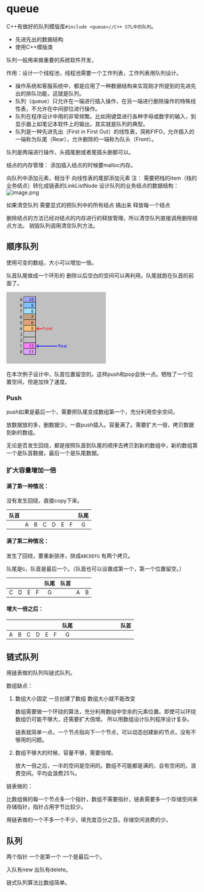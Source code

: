 # queue

C++有做好的队列模版库`#include <queue>//C++ STL中的队列`。

- 先进先出的数据结构
- 使用C++模版类

队列一般用来做重要的系统软件开发，

作用：设计一个线程池，线程池需要一个工作列表，工作列表用队列设计。

- 操作系统和客服系统中，都是应用了一种数据结构来实现刚才所提到的先进先出的排队功能，这就是队列。
- 队列（queue）只允许在一端进行插入操作，在另一端进行删除操作的特殊线性表，不允许在中间部位进行操作。
- 队列在程序设计中用的非常频繁。比如用键盘进行各种字母或数字的输入，到显示器上如笔记本软件上的输出，其实就是队列的典型。
- 队列是一种先进先出（First in First Out）的线性表，简称FIFO，允许插入的一端称为队尾（Rear），允许删除的一端称为队头（Front）。

队列是两端进行操作，头插尾删或者尾插头删都可以。

结点的内存管理：
添加插入结点的时候要malloc内存。

向队列中添加元素，相当于 向线性表的尾部添加元素
注：
需要把栈的item（栈的业务结点）转化成链表的LinkListNode
设计队列的业务结点的数据结构：
![image.png](https://upload-images.jianshu.io/upload_images/1892989-eb5e75676b5265ff.png?imageMogr2/auto-orient/strip%7CimageView2/2/w/1240)

如果清空队列 需要显式的把队列中的所有结点 搞出来
释放每一个结点

删除结点的方法已经对结点的内存进行的释放管理，所以清空队列直接调用删除结点方法。
销毁队列调用清空队列方法。

## 顺序队列

使用可变的数组，大小可以增加一倍。

队首队尾做成一个环形的 删除以后空白的空间可以再利用。队尾就跑在队首的前面了。

![image-20191213101555323](assets/image-20191213101555323.png)

在本次例子设计中，队首位置留空的。这样push和pop会快一点。牺牲了一个位置空间，但是加快了速度。

### Push

push如果是最后一个，需要把队尾变成数组第一个，充分利用空余空间，

放数据放的多，删数据少。一直push插入。容量满了。需要扩大一倍，拷贝数据到新的数组。

无论是否发生回绕，都是按照队首到队尾的顺序去拷贝到新的数组中，新的数组第一个是队首数据，最后一个是队尾数据。

### 扩大容量增加一倍

#### 满了第一种情况：

没有发生回绕，直接copy下来。

| 队首 |      |      |      |      |      |      | 队尾 |
| :--: | :--: | :--: | :--: | :--: | :--: | :--: | :--: |
|      |  A   |  B   |  C   |  D   |  E   |  F   |  G   |

#### 满了第二种情况：

发生了回绕，要重新排序，排成`ABCDEFG` 有两个拷贝。

队尾是`G`，队首是最后一个。（队首也可以设置成第一个，第一个位置留空。）

|      |      |      |      | 队尾 | 队首 |      |      |
| :--: | :--: | :--: | :--: | :--: | :--: | :--: | :--: |
|  C   |  D   |  E   |  F   |  G   |      |  A   |  B   |

#### 增大一倍之后：

|      |      |      |      |      |      | 队尾 |      |      |      |      |      |      |      |      | 队首 |
| :--: | :--: | :--: | :--: | :--: | :--: | :--: | :--: | ---- | ---- | ---- | ---- | ---- | ---- | ---- | :--: |
|  A   |  B   |  C   |  D   |  E   |  F   |  G   |      |      |      |      |      |      |      |      |      |

## 链式队列

用链表做的队列叫链式队列。

数组缺点：

1. 数组大小固定 一旦创建了数组 数组大小就不能改变

   数组需要做一个环绕的算法，充分利用数组中空余的元素位置。即使可以环绕数组仍可能不够大，还需要扩大倍增。 所以用数组设计队列程序设计复杂。

   链表就简单一点，一个节点指向下一个节点，可以动态创建新的节点，没有不够用的问题。

2. 数组不够大的时候，容量不够，需要倍增。

   放大一倍之后，一半的空间是空闲的。数组不可能都是满的，会有空闲的，浪费空间。平均会浪费25%。

链表做的：

比数组做的每一个节点多一个指针，数组不需要指针，链表需要多一个存储空间来存储指针，指针占用字节比较少。

用链表做的一个不多一个不少，填充度百分之百。存储空间浪费的少。

## 队列

两个指针 一个是第一个 一个是最后一个。

入队有new 出队有delete。

链式队列算法比数组简单。

